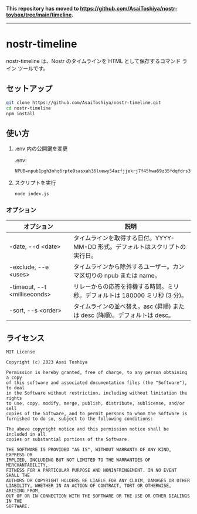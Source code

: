 **This repository has moved to https://github.com/AsaiToshiya/nostr-toybox/tree/main/timeline.**

---

# nostr-timeline

nostr-timeline は、Nostr のタイムラインを HTML として保存するコマンド ライン ツールです。

## セットアップ

```bash
git clone https://github.com/AsaiToshiya/nostr-timeline.git
cd nostr-timeline
npm install
```

## 使い方

1. .env 内の公開鍵を変更

   .env:
  
   ```dosini
   NPUB=npub1pgh3nhq6rpte9sasxah36luewy54azfjjekrj7f45hwa69z35fdqfdrs38
   ```

2. スクリプトを実行

   ```bash
   node index.js
   ```

### オプション

|オプション|説明|
|---|---|
|-date, --d <date&gt;|タイムラインを取得する日付。YYYY-MM-DD 形式。デフォルトはスクリプトの実行日。|
|-exclude, --e <uses&gt;|タイムラインから除外するユーザー。カンマ区切りの npub または name。|
|-timeout, --t <milliseconds&gt;|リレーからの応答を待機する時間。ミリ秒。デフォルトは 180000 ミリ秒 (3 分)。|
|-sort, --s <order&gt;|タイムラインの並べ替え。asc (昇順) または desc (降順)。デフォルトは desc。|

## ライセンス

    MIT License

    Copyright (c) 2023 Asai Toshiya

    Permission is hereby granted, free of charge, to any person obtaining a copy
    of this software and associated documentation files (the "Software"), to deal
    in the Software without restriction, including without limitation the rights
    to use, copy, modify, merge, publish, distribute, sublicense, and/or sell
    copies of the Software, and to permit persons to whom the Software is
    furnished to do so, subject to the following conditions:

    The above copyright notice and this permission notice shall be included in all
    copies or substantial portions of the Software.

    THE SOFTWARE IS PROVIDED "AS IS", WITHOUT WARRANTY OF ANY KIND, EXPRESS OR
    IMPLIED, INCLUDING BUT NOT LIMITED TO THE WARRANTIES OF MERCHANTABILITY,
    FITNESS FOR A PARTICULAR PURPOSE AND NONINFRINGEMENT. IN NO EVENT SHALL THE
    AUTHORS OR COPYRIGHT HOLDERS BE LIABLE FOR ANY CLAIM, DAMAGES OR OTHER
    LIABILITY, WHETHER IN AN ACTION OF CONTRACT, TORT OR OTHERWISE, ARISING FROM,
    OUT OF OR IN CONNECTION WITH THE SOFTWARE OR THE USE OR OTHER DEALINGS IN THE
    SOFTWARE.
